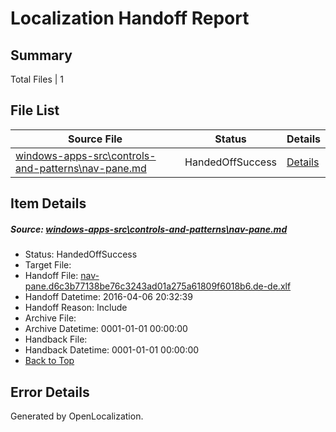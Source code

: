 # <a name='report-top'></a> Localization Handoff Report

## Summary
 Total Files | 1

## File List
 Source File | Status | Details 
 ----------- | ------ | ------- 
 [windows-apps-src\controls-and-patterns\nav-pane.md](https://github.com/Microsoft/windows-apps/blob/53b0cb3347abfee912121883af18e5f198ee15cf/windows-apps-src/controls-and-patterns/nav-pane.md) | HandedOffSuccess | [Details](#6728e75a84c1b07044a77fde531fddc9c24897681824)

## Item Details
##### <a name='6728e75a84c1b07044a77fde531fddc9c24897681824'></a> Source: [windows-apps-src\controls-and-patterns\nav-pane.md](https://github.com/Microsoft/windows-apps/blob/53b0cb3347abfee912121883af18e5f198ee15cf/windows-apps-src/controls-and-patterns/nav-pane.md)
* Status: HandedOffSuccess
* Target File: 
* Handoff File: [nav-pane.d6c3b77138be76c3243ad01a275a61809f6018b6.de-de.xlf](https://github.com/Microsoft/WDG.handoff/blob/36cf44c331e4613e7ef1906ac400bf6861541628/ol-handoff/Microsoft/windows-apps.de-de/master/nav-pane.d6c3b77138be76c3243ad01a275a61809f6018b6.de-de.xlf)
* Handoff Datetime: 2016-04-06 20:32:39
* Handoff Reason: Include
* Archive File: 
* Archive Datetime: 0001-01-01 00:00:00
* Handback File: 
* Handback Datetime: 0001-01-01 00:00:00
* [Back to Top](#report-top)


## Error Details

Generated by OpenLocalization.

